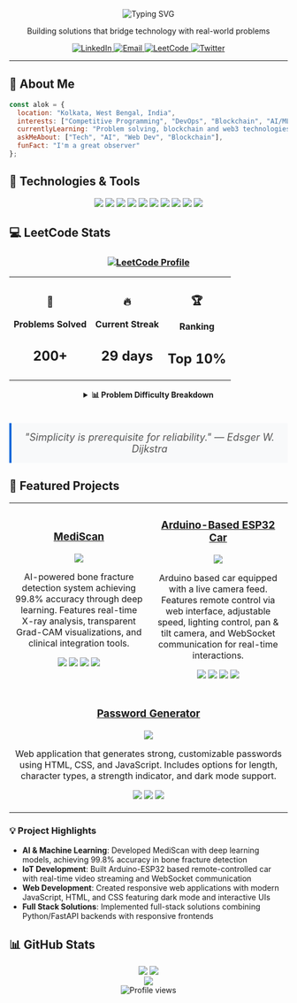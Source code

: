 <div align="center">
  <img src="https://readme-typing-svg.demolab.com?font=Fira+Code&weight=600&size=28&duration=3000&pause=1000&color=0969DA&center=true&vCenter=true&random=false&width=435&lines=Hey+%F0%9F%91%8B+I'm+Alok+Kumar;Software+Engineer;AI+%7C+Web+Dev+%7C+CP+%7C+WEB3" alt="Typing SVG" />
  
  <p>Building solutions that bridge technology with real-world problems</p>
  
  <a href="https://www.linkedin.com/in/alok-kumar-34874a28a/">
    <img src="https://img.shields.io/badge/LinkedIn-0077B5?style=for-the-badge&logo=linkedin&logoColor=white" alt="LinkedIn" />
  </a>
  <a href="mailto:alok.csit@gmail.com">
    <img src="https://img.shields.io/badge/Email-D14836?style=for-the-badge&logo=gmail&logoColor=white" alt="Email" />
  </a>
  <a href="https://leetcode.com/u/alok_devforge/">
    <img src="https://img.shields.io/badge/LeetCode-FFA116?style=for-the-badge&logo=leetcode&logoColor=white" alt="LeetCode" />
  </a>
  <a href="https://x.com/alok_devforge">
    <img src="https://img.shields.io/badge/Twitter-1DA1F2?style=for-the-badge&logo=twitter&logoColor=white" alt="Twitter" />
  </a>
</div>

<hr/>

## 💫 About Me

```javascript
const alok = {
  location: "Kolkata, West Bengal, India",
  interests: ["Competitive Programming", "DevOps", "Blockchain", "AI/ML", "Web Dev"],
  currentlyLearning: "Problem solving, blockchain and web3 technologies",
  askMeAbout: ["Tech", "AI", "Web Dev", "Blockchain"],
  funFact: "I'm a great observer"
};
```

## 🔧 Technologies & Tools

<div align="center">
  <img src="https://img.shields.io/badge/Java-ED8B00?style=for-the-badge&logo=openjdk&logoColor=white" />
  <img src="https://img.shields.io/badge/C-00599C?style=for-the-badge&logo=c&logoColor=white" />
  <img src="https://img.shields.io/badge/C%2B%2B-00599C?style=for-the-badge&logo=c%2B%2B&logoColor=white" />
  <img src="https://img.shields.io/badge/JavaScript-F7DF1E?style=for-the-badge&logo=javascript&logoColor=black" />
  <img src="https://img.shields.io/badge/HTML5-E34F26?style=for-the-badge&logo=html5&logoColor=white" />
  <img src="https://img.shields.io/badge/CSS3-1572B6?style=for-the-badge&logo=css3&logoColor=white" />
  <img src="https://img.shields.io/badge/Python-3776AB?style=for-the-badge&logo=python&logoColor=white" />
  <img src="https://img.shields.io/badge/TensorFlow-FF6F00?style=for-the-badge&logo=tensorflow&logoColor=white" />
  <img src="https://img.shields.io/badge/Arduino-00979D?style=for-the-badge&logo=Arduino&logoColor=white" />
  <img src="https://img.shields.io/badge/Git-F05032?style=for-the-badge&logo=git&logoColor=white" />
</div>

## 💻 LeetCode Stats

<div align="center">
  <h3>
    <a href="https://leetcode.com/u/alok_devforge/">
      <img src="https://img.shields.io/badge/My_LeetCode_Profile-FFA116?style=for-the-badge&logo=leetcode&logoColor=black" alt="LeetCode Profile"/>
    </a>
  </h3>
  
  <div align="center">
    <table>
      <tr>
        <td align="center">
          <h3>🧩</h3>
          <strong>Problems Solved</strong>
          <br />
          <h2>200+</h2>
        </td>
        <td align="center">
          <h3>🔥</h3>
          <strong>Current Streak</strong>
          <br />
          <h2>29 days</h2>
        </td>
        <td align="center">
          <h3>🏆</h3>
          <strong>Ranking</strong>
          <br />
          <h2>Top 10%</h2>
        </td>
      </tr>
    </table>
  </div>

  <details>
    <summary><b>📊 Problem Difficulty Breakdown</b></summary>
    <br />
    <table>
      <tr>
        <td align="center">
          <h4 style="color: #00b8a3;">Easy</h4>
          <div style="background-color: #00b8a3; width: 100px; height: 10px; border-radius: 5px; margin: auto;"></div>
          <strong>100+</strong>
        </td>
        <td align="center">
          <h4 style="color: #ffb800;">Medium</h4>
          <div style="background-color: #ffb800; width: 100px; height: 10px; border-radius: 5px; margin: auto;"></div>
          <strong>75+</strong>
        </td>
        <td align="center">
          <h4 style="color: #ff2d55;">Hard</h4>
          <div style="background-color: #ff2d55; width: 100px; height: 10px; border-radius: 5px; margin: auto;"></div>
          <strong>25+</strong>
        </td>
      </tr>
    </table>
  </details>

  <br />
  <div align="center">
    <p style="font-style: italic; font-size: 18px; color: #555; max-width: 700px; margin: 20px auto; padding: 15px; border-left: 4px solid #0969DA; background-color: #f8f9fa;">
      "Simplicity is prerequisite for reliability." — Edsger W. Dijkstra
    </p>
  </div>
</div>

## 🚀 Featured Projects

<div align="center">
  <table>
    <tr>
      <td width="50%" align="center">
        <h3><a href="https://github.com/alok-devforge/MediScan">MediScan</a></h3>
        <a href="https://github.com/alok-devforge/MediScan">
          <img src="https://github-readme-stats.vercel.app/api/pin/?username=alok-devforge&repo=MediScan&theme=react&hide_border=true&title_color=0969DA" />
        </a>
        <p>AI-powered bone fracture detection system achieving 99.8% accuracy through deep learning. Features real-time X-ray analysis, transparent Grad-CAM visualizations, and clinical integration tools.</p>
        <p>
          <img src="https://img.shields.io/badge/Python-3776AB?style=flat-square&logo=python&logoColor=white" />
          <img src="https://img.shields.io/badge/Jupyter-F37626?style=flat-square&logo=jupyter&logoColor=white" />
          <img src="https://img.shields.io/badge/FastAPI-009688?style=flat-square&logo=fastapi&logoColor=white" />
          <img src="https://img.shields.io/badge/HTML/CSS-E34F26?style=flat-square&logo=html5&logoColor=white" />
        </p>
      </td>
      <td width="50%" align="center">
        <h3><a href="https://github.com/alok-devforge/Arduino-Based-ESP32-Car">Arduino-Based ESP32 Car</a></h3>
        <a href="https://github.com/alok-devforge/Arduino-Based-ESP32-Car">
          <img src="https://github-readme-stats.vercel.app/api/pin/?username=alok-devforge&repo=Arduino-Based-ESP32-Car&theme=react&hide_border=true&title_color=0969DA" />
        </a>
        <p>Arduino based car equipped with a live camera feed. Features remote control via web interface, adjustable speed, lighting control, pan & tilt camera, and WebSocket communication for real-time interactions.</p>
        <p>
          <img src="https://img.shields.io/badge/Arduino-00979D?style=flat-square&logo=Arduino&logoColor=white" />
          <img src="https://img.shields.io/badge/ESP32-E7352C?style=flat-square&logo=espressif&logoColor=white" />
          <img src="https://img.shields.io/badge/C%2B%2B-00599C?style=flat-square&logo=c%2B%2B&logoColor=white" />
          <img src="https://img.shields.io/badge/IoT-010101?style=flat-square&logo=iot&logoColor=white" />
        </p>
      </td>
    </tr>
    <tr>
      <td width="50%" align="center" colspan="2">
        <h3><a href="https://github.com/alok-devforge/PasswordGenerator">Password Generator</a></h3>
        <a href="https://github.com/alok-devforge/PasswordGenerator">
          <img src="https://github-readme-stats.vercel.app/api/pin/?username=alok-devforge&repo=PasswordGenerator&theme=react&hide_border=true&title_color=0969DA" />
        </a>
        <p>Web application that generates strong, customizable passwords using HTML, CSS, and JavaScript. Includes options for length, character types, a strength indicator, and dark mode support.</p>
        <p>
          <img src="https://img.shields.io/badge/JavaScript-F7DF1E?style=flat-square&logo=javascript&logoColor=black" />
          <img src="https://img.shields.io/badge/HTML5-E34F26?style=flat-square&logo=html5&logoColor=white" />
          <img src="https://img.shields.io/badge/CSS3-1572B6?style=flat-square&logo=css3&logoColor=white" />
        </p>
      </td>
    </tr>
  </table>
</div>

### 💡 Project Highlights

- **AI & Machine Learning**: Developed MediScan with deep learning models, achieving 99.8% accuracy in bone fracture detection
- **IoT Development**: Built Arduino-ESP32 based remote-controlled car with real-time video streaming and WebSocket communication
- **Web Development**: Created responsive web applications with modern JavaScript, HTML, and CSS featuring dark mode and interactive UIs
- **Full Stack Solutions**: Implemented full-stack solutions combining Python/FastAPI backends with responsive frontends

## 📊 GitHub Stats

<div align="center">
  <img src="https://github-readme-stats.vercel.app/api?username=alok-devforge&show_icons=true&theme=react&hide_border=true&count_private=true&title_color=0969DA" />
  <img src="https://github-readme-streak-stats.herokuapp.com/?user=alok-devforge&theme=react&hide_border=true&date_format=M%20j%5B%2C%20Y%5D" />
</div>

<div align="center">
  <img src="https://github-readme-stats.vercel.app/api/top-langs/?username=alok-devforge&layout=compact&theme=react&hide_border=true&title_color=0969DA" />
</div>

<div align="center">
  <img src="https://komarev.com/ghpvc/?username=alok-devforge&color=0969DA&style=flat-square" alt="Profile views" />
</div>

<!-- Last updated: 2025-04-28 16:51:27 -->
